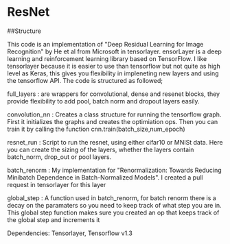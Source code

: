 # ResNet
 
 ##Structure
 
This code is an implementation of "Deep Residual Learning for Image Recognition" by He et al from Microsoft in tensorlayer. ensorLayer is a deep learning and reinforcement learning library based on TensorFlow. I like tensorlayer because it is easier to use than tensorflow but not quite as high level as Keras, this gives you flexibility in impleneting new layers and using the tensorflow API. The code is structured as followed;  
 
full_layers  : are wrappers for convolutional, dense and resenet blocks, they provide flexibility to add pool, batch norm and dropout layers easily. 

convolution_nn : Creates a class structure for running the tensorflow graph. First it initializes the graphs and creates the optimiation ops. Then you can train it by calling the function cnn.train(batch_size,num_epoch)

resnet_run : Script to run the resnet, using either cifar10 or MNISt data. Here you can create the sizing of the layers, whether the layers contain batch_norm, drop_out or pool layers. 

batch_renorm : My implementation for  "Renormalization: Towards Reducing Minibatch Dependence in Batch-Normalized Models". I created a pull request in tensorlayer for this layer

global_step : A function used in batch_renorm, for batch renorm there is a decay on the paramaters so you need to keep track of what step you are in. This global step function makes sure you created an op that keeps track of the global step and increments it 



Dependencies: Tensorlayer, Tensorflow v1.3
